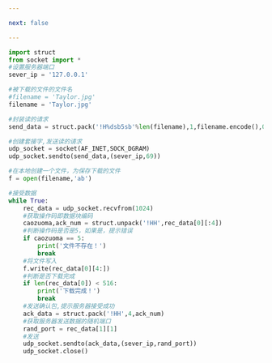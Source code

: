 ```yaml
---

next: false

---
```




<BlogInfo id="880" title="4.TFTP实现文件下载" author="白日梦想猿" pv=0 read_times=0 pre_cost_time="0分45秒" category="网络编程" tag_list="['网络编程']" create_time="2020.05.17 17:20:12" update_time="2020.05.17 19:45:15" />

```python
import struct
from socket import *
#设置服务器端口
sever_ip = '127.0.0.1'

#被下载的文件的文件名
#filename = 'Taylor.jpg'
filename = 'Taylor.jpg'

#封装读的请求
send_data = struct.pack('!H%dsb5sb'%len(filename),1,filename.encode(),0,'octet'.encode(),0)

#创建套接字,发送读的请求
udp_socket = socket(AF_INET,SOCK_DGRAM)
udp_socket.sendto(send_data,(sever_ip,69))

#在本地创建一个文件，为保存下载的文件
f = open(filename,'ab')

#接受数据
while True:
    rec_data = udp_socket.recvfrom(1024)
    #获取操作码即数据块编码
    caozuoma,ack_num = struct.unpack('!HH',rec_data[0][:4])
    #判断操作码是否是5，如果是，提示错误
    if caozuoma == 5:
        print('文件不存在！')
        break
    #将文件写入
    f.write(rec_data[0][4:])
    #判断是否下载完成
    if len(rec_data[0]) < 516:
        print('下载完成！')
        break
    #发送确认包,提示服务器接受成功
    ack_data = struct.pack('!HH',4,ack_num)
    #获取服务器发送数据的随机端口
    rand_port = rec_data[1][1]
    #发送
    udp_socket.sendto(ack_data,(sever_ip,rand_port))
    udp_socket.close()
```



<ActionBox />
